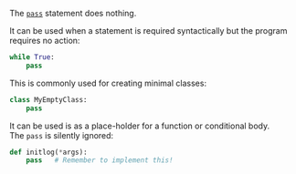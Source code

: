 The [`pass`](https://docs.python.org/3/reference/simple_stmts.html#pass) statement does nothing. 

It can be used when a statement is required syntactically but the program requires no action:

```python
while True:
	pass 
```

This is commonly used for creating minimal classes:

```python
class MyEmptyClass:
	pass
```

It can be used is as a place-holder for a function or conditional body. The `pass` is silently ignored:

```python
def initlog(*args):
	pass   # Remember to implement this!
```
